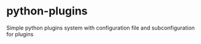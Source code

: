# python-plugins
Simple python plugins system with configuration file and subconfiguration for plugins
